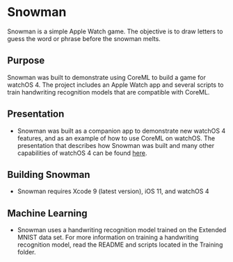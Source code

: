 # Snowman

Snowman is a simple Apple Watch game. The objective is to draw letters to guess the word or phrase before the snowman melts.

## Purpose

Snowman was built to demonstrate using CoreML to build a game for watchOS 4. The project includes an Apple Watch app and several scripts to train handwriting recognition models that are compatible with CoreML.

## Presentation

- Snowman was built as a companion app to demonstrate new watchOS 4 features, and as an example of how to use CoreML on watchOS. The presentation that describes how Snowman was built and many other capabilities of watchOS 4 can be found [here](https://speakerdeck.com/cnstoll/the-latest-in-developing-for-watchos).

## Building Snowman

- Snowman requires Xcode 9 (latest version), iOS 11, and watchOS 4

## Machine Learning

- Snowman uses a handwriting recognition model trained on the Extended MNIST data set. For more information on training a handwriting recognition model, read the README and scripts located in the Training folder.
